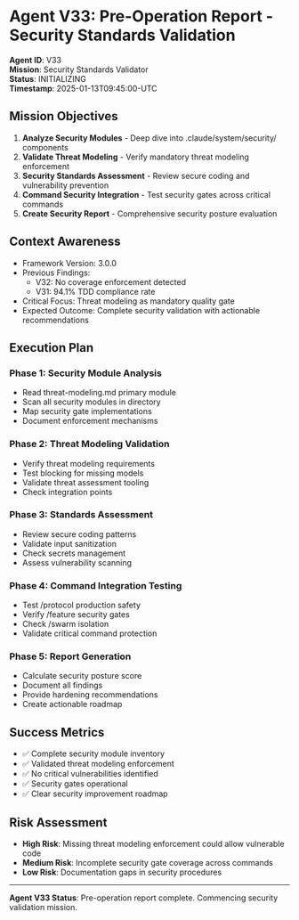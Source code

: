 # Agent V33: Pre-Operation Report - Security Standards Validation

**Agent ID**: V33  
**Mission**: Security Standards Validator  
**Status**: INITIALIZING  
**Timestamp**: 2025-01-13T09:45:00-UTC

## Mission Objectives

1. **Analyze Security Modules** - Deep dive into .claude/system/security/ components
2. **Validate Threat Modeling** - Verify mandatory threat modeling enforcement
3. **Security Standards Assessment** - Review secure coding and vulnerability prevention
4. **Command Security Integration** - Test security gates across critical commands
5. **Create Security Report** - Comprehensive security posture evaluation

## Context Awareness

- Framework Version: 3.0.0
- Previous Findings:
  - V32: No coverage enforcement detected
  - V31: 94.1% TDD compliance rate
- Critical Focus: Threat modeling as mandatory quality gate
- Expected Outcome: Complete security validation with actionable recommendations

## Execution Plan

### Phase 1: Security Module Analysis
- Read threat-modeling.md primary module
- Scan all security modules in directory
- Map security gate implementations
- Document enforcement mechanisms

### Phase 2: Threat Modeling Validation
- Verify threat modeling requirements
- Test blocking for missing models
- Validate threat assessment tooling
- Check integration points

### Phase 3: Standards Assessment
- Review secure coding patterns
- Validate input sanitization
- Check secrets management
- Assess vulnerability scanning

### Phase 4: Command Integration Testing
- Test /protocol production safety
- Verify /feature security gates
- Check /swarm isolation
- Validate critical command protection

### Phase 5: Report Generation
- Calculate security posture score
- Document all findings
- Provide hardening recommendations
- Create actionable roadmap

## Success Metrics

- ✅ Complete security module inventory
- ✅ Validated threat modeling enforcement
- ✅ No critical vulnerabilities identified
- ✅ Security gates operational
- ✅ Clear security improvement roadmap

## Risk Assessment

- **High Risk**: Missing threat modeling enforcement could allow vulnerable code
- **Medium Risk**: Incomplete security gate coverage across commands
- **Low Risk**: Documentation gaps in security procedures

---

**Agent V33 Status**: Pre-operation report complete. Commencing security validation mission.